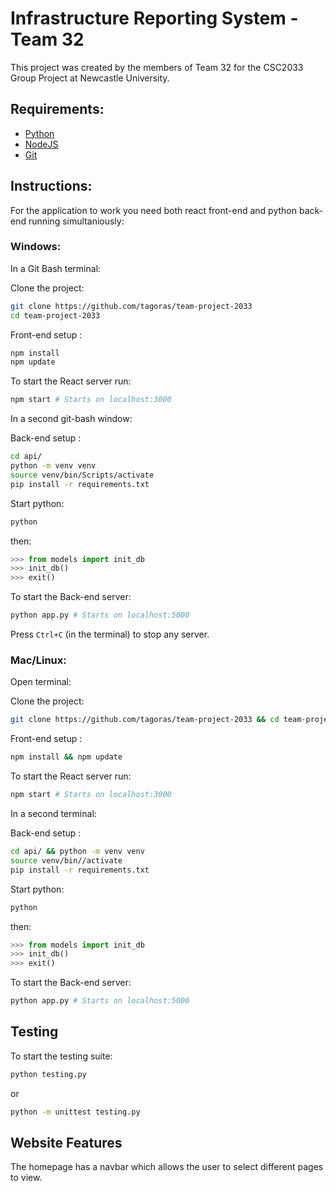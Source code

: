 # Infrastructure Reporting System - Team 32

This project was created by the members of Team 32 for the CSC2033 Group Project at Newcastle University.

## Requirements: 
- [Python](https://www.python.org/)
- [NodeJS](https://nodejs.org/en/download/)
- [Git](https://git-scm.com/)

## Instructions:
For the application to work you need both react front-end and python back-end running simultaniously:

### Windows: 

In a Git Bash terminal:

Clone the project:
```bash
git clone https://github.com/tagoras/team-project-2033
cd team-project-2033
```

Front-end setup :
```bash
npm install
npm update
```
To start the React server run:
```bash
npm start # Starts on localhost:3000
```
In a second git-bash window:

Back-end setup : 
```bash
cd api/
python -m venv venv
source venv/bin/Scripts/activate
pip install -r requirements.txt
```
Start python: 
```bash
python
```
then:
```python
>>> from models import init_db
>>> init_db()
>>> exit()
```
To start the Back-end server:
```bash
python app.py # Starts on localhost:5000
```
Press `Ctrl+C` (in the terminal) to stop any server.

### Mac/Linux:

Open terminal:

Clone the project:
```bash
git clone https://github.com/tagoras/team-project-2033 && cd team-project-2033
```

Front-end setup :
```bash
npm install && npm update
```
To start the React server run:
```bash
npm start # Starts on localhost:3000
```
In a second terminal:   

Back-end setup : 
```bash
cd api/ && python -m venv venv
source venv/bin//activate
pip install -r requirements.txt
```
Start python: 
```bash
python
```
then:
```python
>>> from models import init_db
>>> init_db()
>>> exit()
```
To start the Back-end server:
```bash
python app.py # Starts on localhost:5000
```

## Testing

To start the testing suite:

```bash
python testing.py
```
or
```bash
python -m unittest testing.py
```



## Website Features

The homepage has a navbar which allows the user to select different pages to view.

